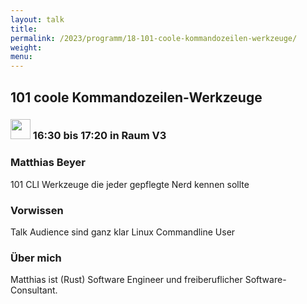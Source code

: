 ```yaml
---
layout: talk
title:
permalink: /2023/programm/18-101-coole-kommandozeilen-werkzeuge/
weight:
menu:
---
```

## 101 coole Kommandozeilen-Werkzeuge

### <img height = "32" src="../../../images/talk.svg"> 16:30 bis 17:20 in Raum V3

### Matthias Beyer

101 CLI Werkzeuge die jeder gepflegte Nerd kennen sollte

### Vorwissen

Talk Audience sind ganz klar Linux Commandline User

### Über mich

Matthias ist (Rust) Software Engineer und freiberuflicher Software-Consultant.

